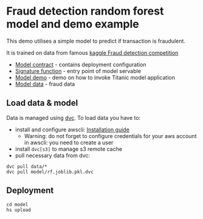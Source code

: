 # Fraud detection random forest model and demo example

This demo utilises a simple model to predict if transaction is fraudulent. 

It is trained on data from famous [kaggle Fraud detection competition](https://www.kaggle.com/ntnu-testimon/paysim1)

- [Model contract](model/serving.yaml) - contains deployment configuration
- [Signature function](model/src/func_main.py) - entry point of model servable
- [Model demo](demo/fraud_demo.ipynb) - demo on how to invoke Titanic model application
- [Model data](data) - fraud data
## Load data & model
Data is managed using [dvc](https://github.com/iterative/dvc). To load data you have to:
 - install and configure  awscli: [Installation guide](https://docs.aws.amazon.com/cli/latest/userguide/cli-chap-install.html)
     - Warning: do not forget to configure credentials for your aws account in awscli: you need to create a user
 - install `dvc[s3]` to manage s3 remote cache
 - pull necessary data from dvc:
 
```commandline
dvc pull data/*
dvc pull model/rf.joblib.pkl.dvc
```

## Deployment

```commandline
cd model
hs upload
```